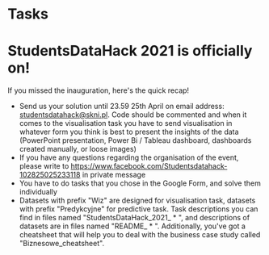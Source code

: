# Tasks

# StudentsDataHack 2021 is officially on!

If you missed the inauguration, here's the quick recap!

- Send us your solution until 23.59 25th April on email address: studentsdatahack@skni.pl. Code should be commented and when it comes to the visualisation task you have to send visualisation in whatever form you think is best to present the insights of the data (PowerPoint presentation, Power Bi / Tableau dashboard, dashboards created manually, or loose images)
- If you have any questions regarding the organisation of the event, please write to https://www.facebook.com/Studentsdatahack-102825025233118 in private message
- You have to do tasks that you chose in the Google Form, and solve them individually
- Datasets with prefix "Wiz" are designed for visualisation task, datasets with prefix "Predykcyjne" for predictive task. Task descriptions you can find in files named "StudentsDataHack_2021_ * ", and descriptions of datasets are in files named "README_ * ". Additionally, you've got a cheatsheet that will help you to deal with the business case study called "Biznesowe_cheatsheet".


